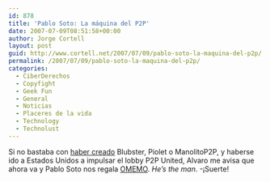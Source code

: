 ```yaml
---
id: 878
title: 'Pablo Soto: La máquina del P2P'
date: 2007-07-09T08:51:58+00:00
author: Jorge Cortell
layout: post
guid: http://www.cortell.net/2007/07/09/pablo-soto-la-maquina-del-p2p/
permalink: /2007/07/09/pablo-soto-la-maquina-del-p2p/
categories:
  - CiberDerechos
  - Copyfight
  - Geek Fun
  - General
  - Noticias
  - Placeres de la vida
  - Technology
  - Technolust
---
```

Si no bastaba con <a title="Noticia en El Mundo" target="_blank" href="http://www.elmundo.es/navegante/2007/07/07/tecnologia/1183806218.html">haber creado</a> Blubster, Piolet o ManolitoP2P, y haberse ido a Estados Unidos a impulsar el lobby P2P United, Alvaro me avisa que ahora va y Pablo Soto nos regala <a title="Omemo" target="_blank" href="http://www.omemo.com/index.html">OMEMO</a>. _He&#8217;s the man_. -¡Suerte!
